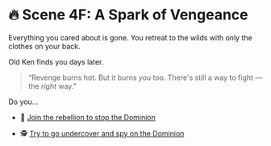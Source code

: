 
# 🔥 Scene 4F: A Spark of Vengeance

Everything you cared about is gone. You retreat to the wilds with only the clothes on your back.

Old Ken finds you days later.

> “Revenge burns hot. But it burns *you* too. There's still a way to fight — the *right* way.”

Do you…

- 🌌 [Join the rebellion to stop the Dominion](./scene5A.md)

- 🕵️ [Try to go undercover and spy on the Dominion](./scene5E.md)
